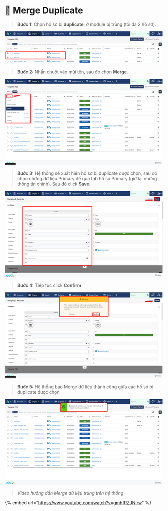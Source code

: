 # 🤲 Merge Duplicate

> **Bước 1:** Chọn hồ sơ bị **duplicate**, ở module bị trùng (tối đa 2 hồ sơ).

![](<../../.gitbook/assets/image (115) (1).png>)

> **Bước 2:** Nhấn chuột vào mũi tên, sau đó chọn **Merge.**

![](<../../.gitbook/assets/image (114) (1) (1) (1).png>)

> **Bước 3:** Hệ thống sẽ xuất hiện hồ sơ bị duplicate được chọn, sau đó chọn những dữ liệu Primary để qua tab hồ sơ Primary (giữ lại những thông tin chính). Sau đó click **Save**.

![](<../../.gitbook/assets/image (121) (1) (1) (1).png>)

> **Bước 4:** Tiếp tục click **Confirm**

![](<../../.gitbook/assets/image (107).png>)

> **Bước 5:** Hệ thống báo Merge dữ liệu thành công giữa các hồ sơ bị duplicate được chọn

![](<../../.gitbook/assets/image (119) (1) (1).png>)

> _Video hướng dẫn Merge dữ liệu trùng trên hệ thống_

{% embed url="https://www.youtube.com/watch?v=gmhfRZJNIrw" %}
